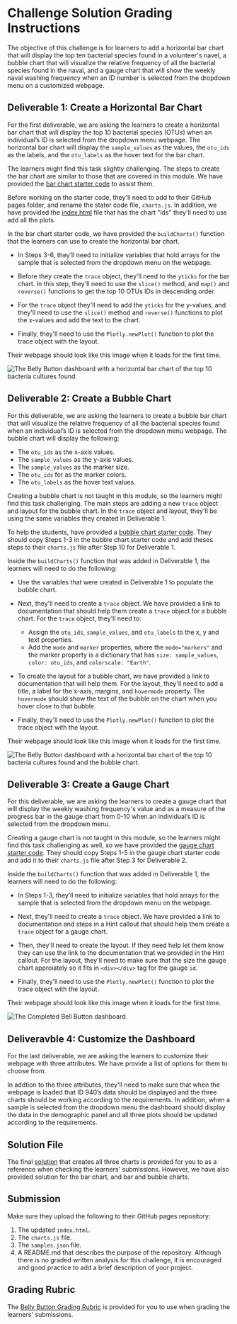 # Challenge Solution Grading Instructions

The objective of this challenge is for learners to add a horizontal bar chart that will display the top ten bacterial species found in a volunteer's navel, a bubble chart that will visualize the relative frequency of all the bacterial species found in the naval, and a gauge chart that will show the weekly naval washing frequency when an ID number is selected from the dropdown menu on a customized webpage.

## Deliverable 1: Create a Horizontal Bar Chart
For the first deliverable, we are asking the learners to create a horizontal bar chart that will display the top 10 bacterial species (OTUs) when an individual’s ID is selected from the dropdown menu webpage.  The horizontal bar chart will display the `sample_values` as the values, the `otu_ids` as the labels, and the `otu_labels` as the hover text for the bar chart.  

The learners might find this task slightly challenging. The steps to create the bar chart are similar to those that are covered in this module. We have provided the [bar chart starter code](../Resources/BellyButton_bar_chart_starter_code.js) to assist them.  

Before working on the starter code, they'll need to add to their GitHub pages folder, and rename the stater code file, `charts.js`. In addition, we have provided the [index.html](../Resources/index.html) file that has the chart "ids" they'll need to use add all the plots.

In the bar chart starter code, we have provided the `buildCharts()` function that the learners can use to create the horizontal bar chart. 

  * In Steps 3-6, they’ll need to initialize variables that hold arrays for the sample that is selected from the dropdown menu on the webpage.
  
  * Before they create the `trace` object, they'll need to the `yticks` for the bar chart. In this step, they'll need to use the `slice()` method, and `map()` and `reverse()` functions to get the top 10 OTUs IDs in descending order.

  * For the `trace` object they'll need to add the `yticks` for the y-values, and they'll need to use the `slice()` method and `reverse()` functions to plot the x-values and add the text to the chart.

  * Finally, they'll need to use the `Plotly.newPlot()` function to plot the trace object with the layout.


Their webpage should look like this image when it loads for the first time. 

![The Belly Button dashboard with a horizontal bar chart of the top 10 bacteria cultures found.](../images/bar_chart.png)

## Deliverable 2: Create a Bubble Chart 
For this deliverable, we are asking the learners to create a bubble bar chart that will visualize the relative frequency of all the bacterial species found when an individual’s ID is selected from the dropdown menu webpage.  The bubble chart will display the following:
* The `otu_ids` as the x-axis values.
* The `sample_values` as the y-axis values. 
* The `sample_values` as the marker size.
* The `otu_ids` for as the marker colors.
* The `otu_labels` as the hover text values.

Creating a bubble chart is not taught in this module, so the learners might find this task challenging.  The main steps are adding a new `trace` object and layout for the bubble chart. In the `trace` object and layout, they'll be using the same variables they created in Deliverable 1. 

To help the students, have provided a [bubble chart starter code](../Resources/BellyButton_bubble_chart_starter_code.js). They should copy Steps 1-3 in the bubble chart starter code and add theses steps to their `charts.js` file after Step 10 for Deliverable 1.

Inside the `buildCharts()` function that was added in Deliverable 1, the learners will need to do the following:

  * Use the variables that were created in Deliverable 1 to populate the bubble chart.

  * Next, they'll need to create a `trace` object. We have provided a link to documentation that should help them create a `trace` object for a bubble chart. For the `trace` object, they'll need to:
    * Assign the `otu_ids`, `sample_values`, and `otu_labels` to the x, y and text properties. 
    * Add the `mode` and `marker` properties, where the `mode="markers"` and the marker property is a dictionary that has `size: sample_values`, `color: otu_ids`, and `colorscale: "Earth"`.

  * To create the layout for a bubble chart, we have provided a link to documentation that will help them. For the layout, they'll need to add a title, a label for the x-axis, margins, and `hovermode` property. The `hovermode` should show the text of the bubble on the chart when you hover close to that bubble. 

  * Finally, they'll need to use the `Plotly.newPlot()` function to plot the trace object with the layout.

Their webpage should look like this image when it loads for the first time. 

![The Belly Button dashboard with a horizontal bar chart  of the top 10 bacteria cultures found and the bubble chart.](../images/bar_bubble_charts.png)

## Deliverable 3: Create a Gauge Chart 
For this deliverable, we are asking the learners to create a gauge chart that will display the weekly washing frequency's value and as a measure of the progress bar in the gauge chart from 0-10 when an individual’s ID is selected from the dropdown menu.

Creating a gauge chart is not taught in this module, so the learners might find this task challenging as well, so we have provided the [gauge chart starter code](../Resources/BellyButton_gauge_starter_code.js). They should copy Steps 1-5 in the gauge chart starter code and add it to their `charts.js` file after Step 3 for Deliverable 2.

Inside the `buildCharts()` function that was added in Deliverable 1, the learners will need to do the following:

  * In Steps 1-3, they’ll need to initialize variables that hold arrays for the sample that is selected from the dropdown menu on the webpage.

  * Next, they'll need to create a `trace` object. We have provided a link to documentation and steps in a Hint callout that should help them create a `trace` object for a gauge chart. 

  * Then, they'll need to create the layout. If they need help let them know they can use the link to the documentation that we provided in the Hint callout. For the layout, they'll need to make sure that the size the gauge chart approiately so it fits in `<div></div>` tag for the gauge `id`.

  * Finally, they'll need to use the `Plotly.newPlot()` function to plot the trace object with the layout.

Their webpage should look like this image when it loads for the first time. 

![The Completed Bell Button dashboard.](../images/bar_bubble_gauge_charts.png)

## Deliveravble 4: Customize the Dashboard
For the last deliverable, we are asking the learners to customize their webpage with three attributes. We have provide a list of options for them to choose from.

In addtion to the three attributes, they'll need to make sure that when the webpage is loaded that ID 940’s data should be displayed and the three charts should be working according to the requirements. In addition, when a sample is selected from the dropdown menu the dashboard should display the data in the demographic panel and all three plots should be updated according to the requirements.

## Solution File

The final [solution](charts_solution.js) that creates all three charts is provided for you to as a reference when checking the learners' submissions. However, we have also provided solution for the bar chart, and bar and bubble charts. 

## Submission

Make sure they upload the following to their GitHub pages repository:

1. The updated `index.html`.
2. The `charts.js` file.
3. The `samples.json` file.
4. A README.md that describes the purpose of the repository.  Although there is no graded written analysis for this challenge, it is encouraged and good practice to add a brief description of your project.

## Grading Rubric

The [Belly Button Grading Rubric](../Resources/BellyButton_Grading_Rubric.pdf) is provided for you to use when grading the learners' submissions.
